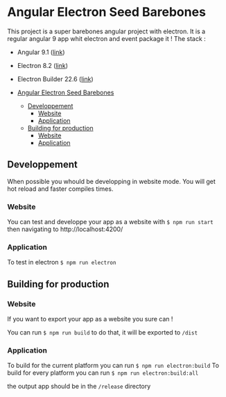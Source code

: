 # Angular Electron Seed Barebones

This project is a super barebones angular project with electron. It is a regular angular 9 app whit electron and event package it !
The stack :

- Angular 9.1 ([link](https://angular.io/))
- Electron 8.2 ([link](https://www.electronjs.org/))
- Electron Builder 22.6 ([link](https://www.electron.build/))

- [Angular Electron Seed Barebones](#angular-electron-seed-barebones)
  - [Developpement](#developpement)
    - [Website](#website)
    - [Application](#application)
  - [Building for production](#building-for-production)
    - [Website](#website-1)
    - [Application](#application-1)

## Developpement

When possible you whould be developping in website mode. You will get hot reload and faster compiles times.

### Website

You can test and developpe your app as a website with ```$ npm run start``` then navigating to http://localhost:4200/

### Application

To test in electron ```$ npm run electron```

## Building for production

### Website

If you want to export your app as a website you sure can !

You can run ```$ npm run build``` to do that, it will be exported to `/dist`

### Application

To build for the current platform you can run ```$ npm run electron:build```
To build for every platform you can run ```$ npm run electron:build:all```

the output app should be in the `/release` directory
